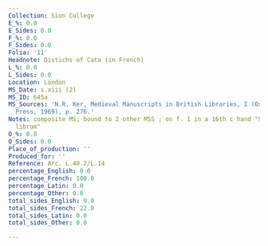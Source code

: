 ```yaml
---
Collection: Sion College
E_%: 0.0
E_Sides: 0.0
F_%: 0.0
F_Sides: 0.0
Folia: '11'
Headnote: Distichs of Cato (in French)
L_%: 0.0
L_Sides: 0.0
Location: London
MS_Date: s.xiii (2)
MS_ID: 645a
MS_Sources: 'N.R. Ker, Medieval Manuscripts in British Libraries, I (Oxford: Clarendon
  Press, 1969), p. 276.'
Notes: composite MS; bound to 2 other MSS ; on f. 1 in a 16th c hand "Skelton debet
  librum"
O_%: 0.0
O_Sides: 0.0
Place_of_production: ''
Produced_for: ''
Reference: Arc. L.40.2/L.14
percentage_English: 0.0
percentage_French: 100.0
percentage_Latin: 0.0
percentage_Other: 0.0
total_sides_English: 0.0
total_sides_French: 22.0
total_sides_Latin: 0.0
total_sides_Other: 0.0

---
```

